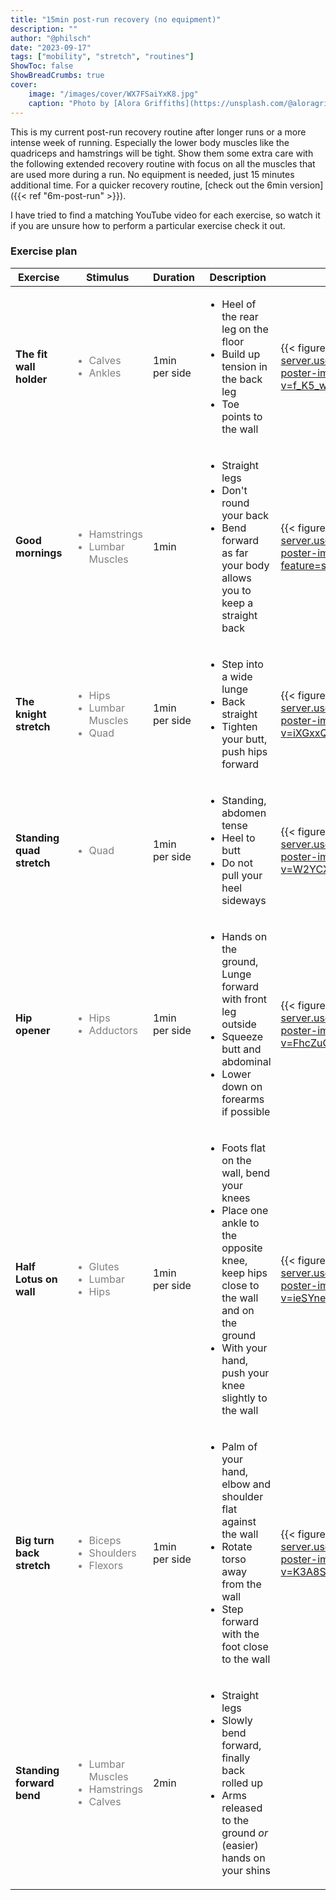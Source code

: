 ```yaml
---
title: "15min post-run recovery (no equipment)"
description: ""
author: "@philsch"
date: "2023-09-17"
tags: ["mobility", "stretch", "routines"]
ShowToc: false
ShowBreadCrumbs: true
cover:
    image: "/images/cover/WX7FSaiYxK8.jpg"
    caption: "Photo by [Alora Griffiths](https://unsplash.com/@aloragriffiths) on [Unsplash](https://unsplash.com/photos/WX7FSaiYxK8)"
---
```


This is my current post-run recovery routine after longer runs or a more intense week of running. Especially the lower body 
muscles like the quadriceps and hamstrings will be tight. Show them some extra care with the following extended recovery 
routine with focus on all the muscles that are used more during a run. No equipment is needed, just 15 minutes 
additional time. For a quicker recovery routine, [check out the 6min version]({{< ref "6m-post-run" >}}).

I have tried to find a matching YouTube video for each exercise, so watch it if you are unsure how to perform a particular
exercise check it out.

### Exercise plan

<div style="margin-left: auto; margin-right: auto;">

| Exercise                  | Stimulus                                                                                                           | Duration      | Description                                                                                                                                                                                                       | Example                                                                                                                                                                                        |
|---------------------------|--------------------------------------------------------------------------------------------------------------------|---------------|-------------------------------------------------------------------------------------------------------------------------------------------------------------------------------------------------------------------|------------------------------------------------------------------------------------------------------------------------------------------------------------------------------------------------|
| **The fit wall holder**   | <span style="color: gray; font-size: s;"><ul><li>Calves</li><li>Ankles</li><ul></span>                             | 1min per side | <ul><li>Heel of the rear leg on the floor</li><li>Build up tension in the back leg</li><li>Toe points to the wall</li></ul>                                                                                       | {{< figure height="150" src="https://privacy-proxy-server.usercentrics.eu/video/youtube/f_K5_wJMYB8-poster-image" link="https://www.youtube.com/watch?v=f_K5_wJMYB8" target="_blank" >}}       |
| **Good mornings**         | <span style="color: gray; font-size: s;"><ul><li>Hamstrings</li><li>Lumbar Muscles</li></ul></span>                | 1min          | <ul><li>Straight legs</li><li>Don't round your back</li><li>Bend forward as far your body allows you to keep a straight back</li></ul>                                                                            | {{< figure height="150" src="https://privacy-proxy-server.usercentrics.eu/video/youtube/RCtMzDjL_Bo-poster-image" link="https://youtu.be/RCtMzDjL_Bo?feature=shared&t=260" target="_blank" >}} |
| **The knight stretch**    | <span style="color: gray; font-size: s;"><ul><li>Hips</li><li>Lumbar Muscles</li><li>Quad</li></ul></span>         | 1min per side | <ul><li>Step into a wide lunge</li><li>Back straight</li><li>Tighten your butt, push hips forward</li></ul>                                                                                                       | {{< figure height="150" src="https://privacy-proxy-server.usercentrics.eu/video/youtube/iXGxxQBIDmY-poster-image" link="https://www.youtube.com/watch?v=iXGxxQBIDmY" target="_blank" >}}       |
| **Standing quad stretch** | <span style="color: gray; font-size: s;"><ul><li>Quad</li></ul></span>                                             | 1min per side | <ul><li>Standing, abdomen tense</li><li>Heel to butt</li><li>Do not pull your heel sideways</li></ul>                                                                                                             | {{< figure height="150" src="https://privacy-proxy-server.usercentrics.eu/video/youtube/W2YCXbcx5Gg-poster-image" link="https://www.youtube.com/watch?v=W2YCXbcx5Gg" target="_blank" >}}       |
| **Hip opener**            | <span style="color: gray; font-size: s;"><ul><li>Hips</li><li>Adductors</li></ul></span>                           | 1min per side | <ul><li>Hands on the ground, Lunge forward with front leg outside</li><li>Squeeze butt and abdominal</li><li>Lower down on forearms if possible</li></ul>                                                         | {{< figure height="150" src="https://privacy-proxy-server.usercentrics.eu/video/youtube/FhcZuQRC-mI-poster-image" link="https://www.youtube.com/watch?v=FhcZuQRC-mI&t=296" target="_blank" >}} |
| **Half Lotus on wall**    | <span style="color: gray; font-size: s;"><ul><li>Glutes</li><li>Lumbar</li><li>Hips</li></ul></span>               | 1min per side | <ul><li>Foots flat on the wall, bend your knees</li><li>Place one ankle to the opposite knee, keep hips close to the wall and on the ground</li><li>With your hand, push your knee slightly to the wall</li></ul> | {{< figure height="150" src="https://privacy-proxy-server.usercentrics.eu/video/youtube/ieSYneDCOQA-poster-image" link="https://www.youtube.com/watch?v=ieSYneDCOQA" target="_blank" >}}       |
| **Big turn back stretch** | <span style="color: gray; font-size: s;"><ul><li>Biceps</li><li>Shoulders</li><li>Flexors</li></ul></span>         | 1min per side | <ul><li>Palm of your hand, elbow and shoulder flat against the wall</li><li>Rotate torso away from the wall</li><li>Step forward with the foot close to the wall</li></ul>                                        | {{< figure height="150" src="https://privacy-proxy-server.usercentrics.eu/video/youtube/K3A8SPUQ_oM-poster-image" link="https://www.youtube.com/watch?v=K3A8SPUQ_oM" target="_blank" >}}       |
| **Standing forward bend** | <span style="color: gray; font-size: s;"><ul><li>Lumbar Muscles</li><li>Hamstrings</li><li>Calves</li></ul></span> | 2min          | <ul><li>Straight legs</li><li>Slowly bend forward, finally back rolled up</li><li>Arms released to the ground *or* (easier) hands on your shins</li></ul>                                                         |                                                                                                                                                                                                |

</div>